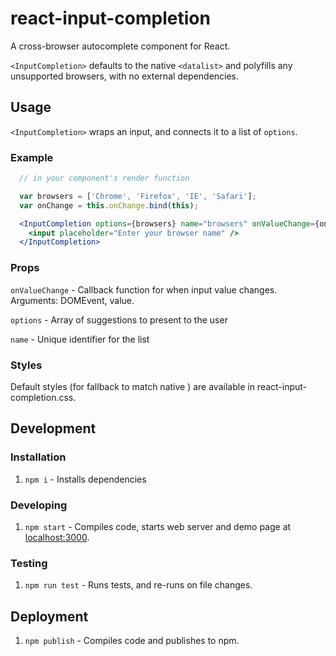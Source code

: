 # react-input-completion
A cross-browser autocomplete component for React.

`<InputCompletion>` defaults to the native `<datalist>` and polyfills any unsupported browsers, with no external dependencies.

## Usage

`<InputCompletion>` wraps an input, and connects it to a list of `options`.

### Example

```jsx
  // in your component's render function

  var browsers = ['Chrome', 'Firefox', 'IE', 'Safari'];
  var onChange = this.onChange.bind(this);

  <InputCompletion options={browsers} name="browsers" onValueChange={onChange}>
    <input placeholder="Enter your browser name" />
  </InputCompletion>
```

### Props
  `onValueChange` - Callback function for when input value changes. Arguments: DOMEvent, value.

  `options` - Array of suggestions to present to the user

  `name` -  Unique identifier for the list

### Styles
Default styles (for fallback to match native
) are available in react-input-completion.css.

## Development

### Installation

1. `npm i` - Installs dependencies

### Developing

1. `npm start` - Compiles code, starts web server and demo page at [localhost:3000](http://localhost:3000).

### Testing

1. `npm run test` - Runs tests, and re-runs on file changes.

## Deployment

1. `npm publish` - Compiles code and publishes to npm.

